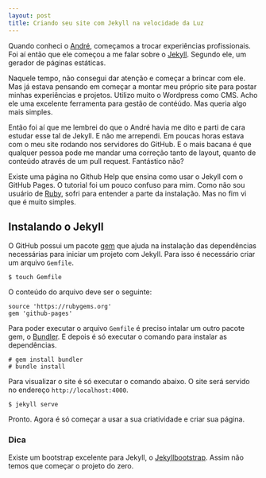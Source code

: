 ```yaml
---
layout: post
title: Criando seu site com Jekyll na velocidade da Luz
---
```


Quando conheci o [André](http://andreczip.github.io/ "@andreczip"), começamos a trocar experiências profissionais. Foi aí então que ele começou a me falar sobre o [Jekyll](http://jekyllrb.com/). Segundo ele, um gerador de páginas estáticas.

Naquele tempo, não consegui dar atenção e começar a brincar com ele. Mas já estava pensando em começar a montar meu próprio site para postar minhas experiências e projetos. Utilizo muito o Wordpress como CMS. Acho ele uma excelente ferramenta para gestão de contéúdo. Mas queria algo mais simples.

Então foi aí que me lembrei do que o André havia me dito e parti de cara estudar esse tal de Jekyll. E não me arrependi. Em poucas horas estava com o meu site rodando nos servidores do GitHub. E o mais bacana é que qualquer pessoa pode me mandar uma correção tanto de layout, quanto de conteúdo através de um pull request. Fantástico não? 

Existe uma página no Github Help que ensina como usar o Jekyll com o GitHub Pages. O tutorial foi um pouco confuso para mim. Como não sou usuário de [Ruby](https://www.ruby-lang.org/), sofri para entender a parte da instalação. Mas no fim vi que é muito simples.

## Instalando o Jekyll

O GitHub possui um pacote [gem](http://rubygems.org/) que ajuda na instalação das dependências necessárias para iniciar um projeto com Jekyll. Para isso é necessário criar um arquivo `Gemfile`.

	$ touch Gemfile

O conteúdo do arquivo deve ser o seguinte:

	source 'https://rubygems.org'
	gem 'github-pages'

Para poder executar o arquivo `Gemfile` é preciso intalar um outro pacote gem, o [Bundler](http://bundler.io/). E depois é só executar o comando para instalar as dependências.

	# gem install bundler
	# bundle install

Para visualizar o site é só executar o comando abaixo. O site será servido no endereço `http://localhost:4000`.

	$ jekyll serve

Pronto. Agora é só começar a usar a sua criatividade e criar sua página.

### Dica

Existe um bootstrap excelente para Jekyll, o [Jekyllbootstrap](http://jekyllbootstrap.com). Assim não temos que começar o projeto do zero.
